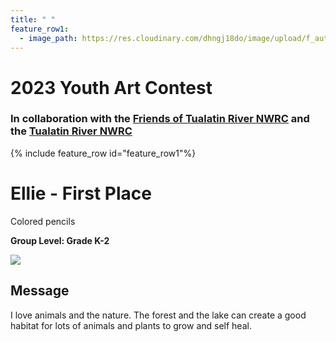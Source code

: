 ```yaml
---
title: " "
feature_row1:
  - image_path: https://res.cloudinary.com/dhngj18do/image/upload/f_auto,q_auto/v1/images/artcontest/ribbon_1
---
```


# 2023 Youth Art Contest

### In collaboration with the [Friends of Tualatin River NWRC](https://fotr.wildapricot.org/) and the [Tualatin River NWRC](https://www.fws.gov/refuge/Tualatin_River/)

{% include feature_row id="feature_row1"%}

# Ellie - First Place  
Colored pencils  

**Group Level: Grade K-2**  

![](https://res.cloudinary.com/dhngj18do/image/upload/f_auto,q_auto/v1/images/artcontest/2023_grp4_1st_large)

## Message

I love animals and the nature. The forest and the lake can create a good habitat for lots of animals and plants to grow and self heal.
